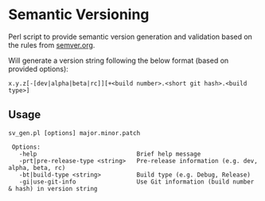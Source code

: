 # Semantic Versioning

Perl script to provide semantic version generation and validation based on the rules from [semver.org](https://semver.org/).

Will generate a version string following the below format (based on provided options):

`x.y.z[-[dev|alpha|beta|rc]][+<build number>.<short git hash>.<build type>]`

## Usage

```text
sv_gen.pl [options] major.minor.patch

 Options:
   -help                            Brief help message
   -prt|pre-release-type <string>   Pre-release information (e.g. dev, alpha, beta, rc)
   -bt|build-type <string>          Build type (e.g. Debug, Release)
   -gi|use-git-info                 Use Git information (build number & hash) in version string
```

